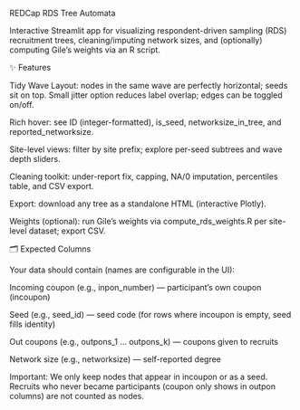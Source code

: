 REDCap RDS Tree Automata

Interactive Streamlit app for visualizing respondent-driven sampling (RDS) recruitment trees, cleaning/imputing network sizes, and (optionally) computing Gile’s weights via an R script.

✨ Features

Tidy Wave Layout: nodes in the same wave are perfectly horizontal; seeds sit on top.
Small jitter option reduces label overlap; edges can be toggled on/off.

Rich hover: see ID (integer-formatted), is_seed, networksize_in_tree, and reported_networksize.

Site-level views: filter by site prefix; explore per-seed subtrees and wave depth sliders.

Cleaning toolkit: under-report fix, capping, NA/0 imputation, percentiles table, and CSV export.

Export: download any tree as a standalone HTML (interactive Plotly).

Weights (optional): run Gile’s weights via compute_rds_weights.R per site-level dataset; export CSV.

🗂️ Expected Columns

Your data should contain (names are configurable in the UI):

Incoming coupon (e.g., inpon_number) — participant’s own coupon (incoupon)

Seed (e.g., seed_id) — seed code (for rows where incoupon is empty, seed fills identity)

Out coupons (e.g., outpons_1 ... outpons_k) — coupons given to recruits

Network size (e.g., networksize) — self-reported degree

Important: We only keep nodes that appear in incoupon or as a seed.
Recruits who never became participants (coupon only shows in outpon columns) are not counted as nodes.
